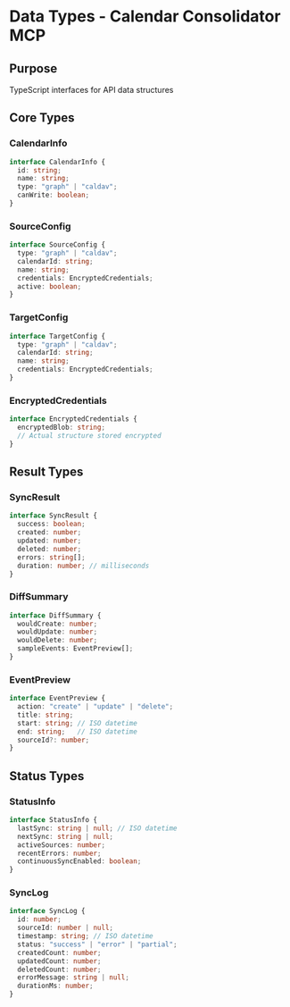 # Data Types - Calendar Consolidator MCP

## Purpose
TypeScript interfaces for API data structures

## Core Types

### CalendarInfo
```typescript
interface CalendarInfo {
  id: string;
  name: string;
  type: "graph" | "caldav";
  canWrite: boolean;
}
```

### SourceConfig
```typescript
interface SourceConfig {
  type: "graph" | "caldav";
  calendarId: string;
  name: string;
  credentials: EncryptedCredentials;
  active: boolean;
}
```

### TargetConfig
```typescript
interface TargetConfig {
  type: "graph" | "caldav";
  calendarId: string;
  name: string;
  credentials: EncryptedCredentials;
}
```

### EncryptedCredentials
```typescript
interface EncryptedCredentials {
  encryptedBlob: string;
  // Actual structure stored encrypted
}
```

## Result Types

### SyncResult
```typescript
interface SyncResult {
  success: boolean;
  created: number;
  updated: number;
  deleted: number;
  errors: string[];
  duration: number; // milliseconds
}
```

### DiffSummary
```typescript
interface DiffSummary {
  wouldCreate: number;
  wouldUpdate: number;
  wouldDelete: number;
  sampleEvents: EventPreview[];
}
```

### EventPreview
```typescript
interface EventPreview {
  action: "create" | "update" | "delete";
  title: string;
  start: string; // ISO datetime
  end: string;   // ISO datetime
  sourceId?: number;
}
```

## Status Types

### StatusInfo
```typescript
interface StatusInfo {
  lastSync: string | null; // ISO datetime
  nextSync: string | null;
  activeSources: number;
  recentErrors: number;
  continuousSyncEnabled: boolean;
}
```

### SyncLog
```typescript
interface SyncLog {
  id: number;
  sourceId: number | null;
  timestamp: string; // ISO datetime
  status: "success" | "error" | "partial";
  createdCount: number;
  updatedCount: number;
  deletedCount: number;
  errorMessage: string | null;
  durationMs: number;
}
```
